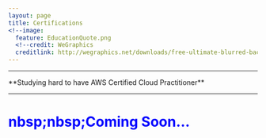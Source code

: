 ```yaml
---
layout: page
title: Certifications
<!--image:
  feature: EducationQuote.png 
  <!--credit: WeGraphics
  creditlink: http://wegraphics.net/downloads/free-ultimate-blurred-background-pack/ -->
---
```



<hr/>
**Studying hard to have AWS Certified Cloud Practitioner**</br>
<hr/>
<h1 style="color: blue;">nbsp;nbsp;Coming Soon...</h1>
